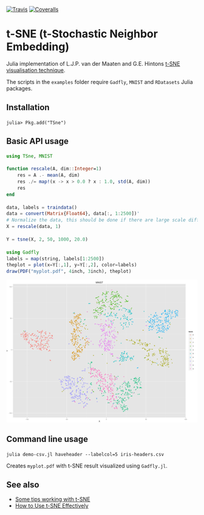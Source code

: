 [![Travis](https://travis-ci.org/lejon/TSne.jl.svg?branch=master)](https://travis-ci.org/lejon/TSne.jl)
[![Coveralls](https://coveralls.io/repos/github/lejon/TSne.jl/badge.svg?branch=master)](https://coveralls.io/github/lejon/TSne.jl?branch=master)

t-SNE (t-Stochastic Neighbor Embedding)
=======================================

Julia implementation of L.J.P. van der Maaten and G.E. Hintons [t-SNE visualisation technique](https://lvdmaaten.github.io/tsne/).

The scripts in the `examples` folder require `Gadfly`, `MNIST` and `RDatasets` Julia packages.

## Installation

  `julia> Pkg.add("TSne")`

## Basic API usage

```jl
using TSne, MNIST

function rescale(A, dim::Integer=1)
    res = A .- mean(A, dim)
    res ./= map!(x -> x > 0.0 ? x : 1.0, std(A, dim))
    res
end

data, labels = traindata()
data = convert(Matrix{Float64}, data[:, 1:2500])'
# Normalize the data, this should be done if there are large scale differences in the dataset
X = rescale(data, 1)

Y = tsne(X, 2, 50, 1000, 20.0)

using Gadfly
labels = map(string, labels[1:2500])
theplot = plot(x=Y[:,1], y=Y[:,2], color=labels)
draw(PDF("myplot.pdf", 4inch, 3inch), theplot)
```

![](example.png)

## Command line usage

```julia demo-csv.jl haveheader --labelcol=5 iris-headers.csv```

Creates `myplot.pdf` with t-SNE result visualized using `Gadfly.jl`.

## See also
 * [Some tips working with t-SNE](http://lejon.github.io)
 * [How to Use t-SNE Effectively](http://distill.pub/2016/misread-tsne/)
